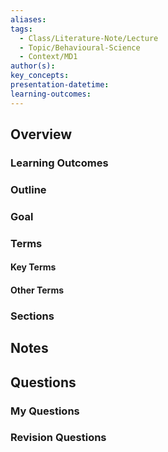 ```yaml
---
aliases: 
tags:
  - Class/Literature-Note/Lecture
  - Topic/Behavioural-Science
  - Context/MD1
author(s): 
key_concepts: 
presentation-datetime: 
learning-outcomes:
---
```



## Overview
### Learning Outcomes

### Outline

### Goal

### Terms
#### Key Terms

#### Other Terms

### Sections


## Notes


## Questions

### My Questions
### Revision Questions





